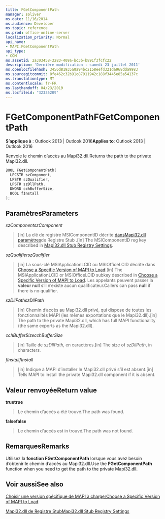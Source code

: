 ```yaml
---
title: FGetComponentPath
manager: soliver
ms.date: 11/16/2014
ms.audience: Developer
ms.topic: reference
ms.prod: office-online-server
localization_priority: Normal
api_name:
- MAPI.FGetComponentPath
api_type:
- COM
ms.assetid: 2a303458-3283-409a-bc3b-b891f3fcfc22
description: 'Derniére modification : samedi 23 juillet 2011'
ms.openlocfilehash: 3456d81935a0a94bc2158eefd321da968dda9983
ms.sourcegitcommit: 8fe462c32b91c87911942c188f3445e85a54137c
ms.translationtype: MT
ms.contentlocale: fr-FR
ms.lasthandoff: 04/23/2019
ms.locfileid: "32335209"
---
```

# <a name="fgetcomponentpath"></a><span data-ttu-id="af011-103">FGetComponentPath</span><span class="sxs-lookup"><span data-stu-id="af011-103">FGetComponentPath</span></span>

  
  
<span data-ttu-id="af011-104">**S’applique à** : Outlook 2013 | Outlook 2016</span><span class="sxs-lookup"><span data-stu-id="af011-104">**Applies to**: Outlook 2013 | Outlook 2016</span></span> 
  
<span data-ttu-id="af011-105">Renvoie le chemin d’accès au Mapi32.dll.</span><span class="sxs-lookup"><span data-stu-id="af011-105">Returns the path to the private Mapi32.dll.</span></span>
  
```cpp
BOOL FGetComponentPath(
  LPCSTR szComponent,
  LPSTR szQualifier,
  LPSTR szDllPath,
  DWORD cchBufferSize,
  BOOL fInstall
);
```

## <a name="parameters"></a><span data-ttu-id="af011-106">Paramètres</span><span class="sxs-lookup"><span data-stu-id="af011-106">Parameters</span></span>

 <span data-ttu-id="af011-107">_szComponent_</span><span class="sxs-lookup"><span data-stu-id="af011-107">_szComponent_</span></span>
  
> <span data-ttu-id="af011-108">[in] La clé de registre MSIComponentID décrite [ dansMapi32.dll paramètres](https://msdn.microsoft.com/library/dd162409.aspx)de Registre Stub .</span><span class="sxs-lookup"><span data-stu-id="af011-108">[in] The MSIComponentID reg key described in [Mapi32.dll Stub Registry Settings](https://msdn.microsoft.com/library/dd162409.aspx).</span></span>
    
 <span data-ttu-id="af011-109">_szQualifier_</span><span class="sxs-lookup"><span data-stu-id="af011-109">_szQualifier_</span></span>
  
> <span data-ttu-id="af011-110">[in] La sous-clé MSIApplicationLCID ou MSIOfficeLCID décrite dans [Choose a Specific Version of MAPI to Load](how-to-choose-a-specific-version-of-mapi-to-load.md).</span><span class="sxs-lookup"><span data-stu-id="af011-110">[in] The MSIApplicationLCID or MSIOfficeLCID subkey described in [Choose a Specific Version of MAPI to Load](how-to-choose-a-specific-version-of-mapi-to-load.md).</span></span> <span data-ttu-id="af011-111">Les appelants peuvent passer la **valeur null** s’il n’existe aucun qualificateur.</span><span class="sxs-lookup"><span data-stu-id="af011-111">Callers can pass **null** if there is no qualifier.</span></span> 
    
 <span data-ttu-id="af011-112">_szDllPath_</span><span class="sxs-lookup"><span data-stu-id="af011-112">_szDllPath_</span></span>
  
> <span data-ttu-id="af011-113">[in] Chemin d’accès au Mapi32.dll privé, qui dispose de toutes les fonctionnalités MAPI (les mêmes exportations que le Mapi32.dll).</span><span class="sxs-lookup"><span data-stu-id="af011-113">[in] The path to the private Mapi32.dll, which has full MAPI functionality (the same exports as the Mapi32.dll).</span></span>
    
 <span data-ttu-id="af011-114">_cchBufferSize_</span><span class="sxs-lookup"><span data-stu-id="af011-114">_cchBufferSize_</span></span>
  
> <span data-ttu-id="af011-115">[in] Taille de  _szDllPath,_ en caractères.</span><span class="sxs-lookup"><span data-stu-id="af011-115">[in] The size of  _szDllPath_, in characters.</span></span>
    
 <span data-ttu-id="af011-116">_fInstall_</span><span class="sxs-lookup"><span data-stu-id="af011-116">_fInstall_</span></span>
  
> <span data-ttu-id="af011-117">[in] Indique à MAPI d’installer le Mapi32.dll privé s’il est absent.</span><span class="sxs-lookup"><span data-stu-id="af011-117">[in] Tells MAPI to install the private Mapi32.dll component if it is absent.</span></span>
    
## <a name="return-value"></a><span data-ttu-id="af011-118">Valeur renvoyée</span><span class="sxs-lookup"><span data-stu-id="af011-118">Return value</span></span>

 <span data-ttu-id="af011-119">**true**</span><span class="sxs-lookup"><span data-stu-id="af011-119">**true**</span></span>
  
> <span data-ttu-id="af011-120">Le chemin d’accès a été trouvé.</span><span class="sxs-lookup"><span data-stu-id="af011-120">The path was found.</span></span>
    
 <span data-ttu-id="af011-121">**false**</span><span class="sxs-lookup"><span data-stu-id="af011-121">**false**</span></span>
  
> <span data-ttu-id="af011-122">Le chemin d’accès est in trouvé.</span><span class="sxs-lookup"><span data-stu-id="af011-122">The path was not found.</span></span>
    
## <a name="remarks"></a><span data-ttu-id="af011-123">Remarques</span><span class="sxs-lookup"><span data-stu-id="af011-123">Remarks</span></span>

<span data-ttu-id="af011-124">Utilisez la **fonction FGetComponentPath** lorsque vous avez besoin d’obtenir le chemin d’accès au Mapi32.dll.</span><span class="sxs-lookup"><span data-stu-id="af011-124">Use the **FGetComponentPath** function when you need to get the path to the private Mapi32.dll.</span></span> 
  
## <a name="see-also"></a><span data-ttu-id="af011-125">Voir aussi</span><span class="sxs-lookup"><span data-stu-id="af011-125">See also</span></span>



[<span data-ttu-id="af011-126">Choisir une version spécifique de MAPI à charger</span><span class="sxs-lookup"><span data-stu-id="af011-126">Choose a Specific Version of MAPI to Load</span></span>](how-to-choose-a-specific-version-of-mapi-to-load.md)


[<span data-ttu-id="af011-127">Mapi32.dll de Registre Stub</span><span class="sxs-lookup"><span data-stu-id="af011-127">Mapi32.dll Stub Registry Settings</span></span>](https://msdn.microsoft.com/library/dd162409.aspx)

